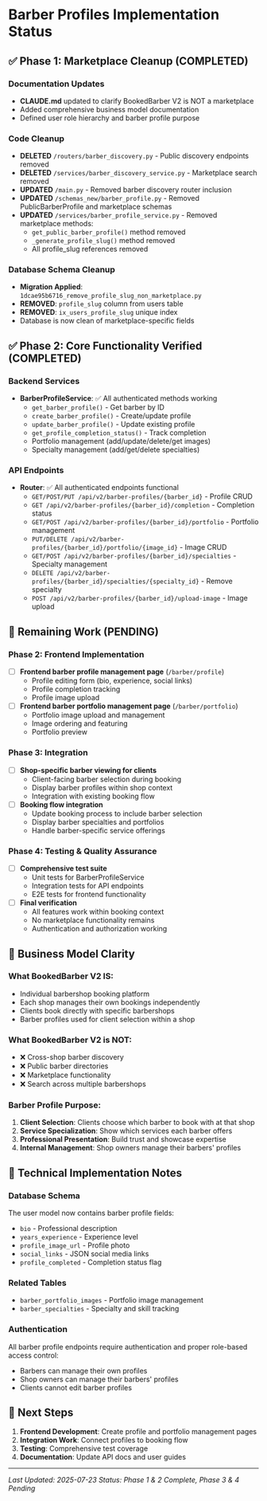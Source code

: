# Barber Profiles Implementation Status

## ✅ Phase 1: Marketplace Cleanup (COMPLETED)

### Documentation Updates
- **CLAUDE.md** updated to clarify BookedBarber V2 is NOT a marketplace
- Added comprehensive business model documentation
- Defined user role hierarchy and barber profile purpose

### Code Cleanup
- **DELETED** `/routers/barber_discovery.py` - Public discovery endpoints removed
- **DELETED** `/services/barber_discovery_service.py` - Marketplace search removed
- **UPDATED** `/main.py` - Removed barber discovery router inclusion
- **UPDATED** `/schemas_new/barber_profile.py` - Removed PublicBarberProfile and marketplace schemas
- **UPDATED** `/services/barber_profile_service.py` - Removed marketplace methods:
  - `get_public_barber_profile()` method removed
  - `_generate_profile_slug()` method removed
  - All profile_slug references removed

### Database Schema Cleanup
- **Migration Applied**: `1dcae95b6716_remove_profile_slug_non_marketplace.py`
- **REMOVED**: `profile_slug` column from users table
- **REMOVED**: `ix_users_profile_slug` unique index
- Database is now clean of marketplace-specific fields

## ✅ Phase 2: Core Functionality Verified (COMPLETED)

### Backend Services
- **BarberProfileService**: ✅ All authenticated methods working
  - `get_barber_profile()` - Get barber by ID
  - `create_barber_profile()` - Create/update profile
  - `update_barber_profile()` - Update existing profile
  - `get_profile_completion_status()` - Track completion
  - Portfolio management (add/update/delete/get images)
  - Specialty management (add/get/delete specialties)

### API Endpoints
- **Router**: ✅ All authenticated endpoints functional
  - `GET/POST/PUT /api/v2/barber-profiles/{barber_id}` - Profile CRUD
  - `GET /api/v2/barber-profiles/{barber_id}/completion` - Completion status
  - `GET/POST /api/v2/barber-profiles/{barber_id}/portfolio` - Portfolio management
  - `PUT/DELETE /api/v2/barber-profiles/{barber_id}/portfolio/{image_id}` - Image CRUD
  - `GET/POST /api/v2/barber-profiles/{barber_id}/specialties` - Specialty management
  - `DELETE /api/v2/barber-profiles/{barber_id}/specialties/{specialty_id}` - Remove specialty
  - `POST /api/v2/barber-profiles/{barber_id}/upload-image` - Image upload

## 🚧 Remaining Work (PENDING)

### Phase 2: Frontend Implementation
- [ ] **Frontend barber profile management page** (`/barber/profile`)
  - Profile editing form (bio, experience, social links)
  - Profile completion tracking
  - Profile image upload
- [ ] **Frontend barber portfolio management page** (`/barber/portfolio`)
  - Portfolio image upload and management
  - Image ordering and featuring
  - Portfolio preview

### Phase 3: Integration
- [ ] **Shop-specific barber viewing for clients**
  - Client-facing barber selection during booking
  - Display barber profiles within shop context
  - Integration with existing booking flow
- [ ] **Booking flow integration**
  - Update booking process to include barber selection
  - Display barber specialties and portfolios
  - Handle barber-specific service offerings

### Phase 4: Testing & Quality Assurance
- [ ] **Comprehensive test suite**
  - Unit tests for BarberProfileService
  - Integration tests for API endpoints
  - E2E tests for frontend functionality
- [ ] **Final verification**
  - All features work within booking context
  - No marketplace functionality remains
  - Authentication and authorization working

## 🎯 Business Model Clarity

### What BookedBarber V2 IS:
- Individual barbershop booking platform
- Each shop manages their own bookings independently
- Clients book directly with specific barbershops
- Barber profiles used for client selection within a shop

### What BookedBarber V2 is NOT:
- ❌ Cross-shop barber discovery
- ❌ Public barber directories
- ❌ Marketplace functionality
- ❌ Search across multiple barbershops

### Barber Profile Purpose:
1. **Client Selection**: Clients choose which barber to book with at that shop
2. **Service Specialization**: Show which services each barber offers
3. **Professional Presentation**: Build trust and showcase expertise
4. **Internal Management**: Shop owners manage their barbers' profiles

## 🔧 Technical Implementation Notes

### Database Schema
The user model now contains barber profile fields:
- `bio` - Professional description
- `years_experience` - Experience level
- `profile_image_url` - Profile photo
- `social_links` - JSON social media links
- `profile_completed` - Completion status flag

### Related Tables
- `barber_portfolio_images` - Portfolio image management
- `barber_specialties` - Specialty and skill tracking

### Authentication
All barber profile endpoints require authentication and proper role-based access control:
- Barbers can manage their own profiles
- Shop owners can manage their barbers' profiles
- Clients cannot edit barber profiles

## 📝 Next Steps

1. **Frontend Development**: Create profile and portfolio management pages
2. **Integration Work**: Connect profiles to booking flow
3. **Testing**: Comprehensive test coverage
4. **Documentation**: Update API docs and user guides

---
*Last Updated: 2025-07-23*
*Status: Phase 1 & 2 Complete, Phase 3 & 4 Pending*